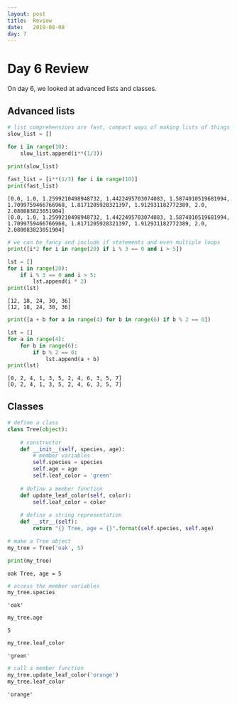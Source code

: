 ```yaml
---
layout: post
title:  Review
date:   2019-08-08
day: 7
---
```



# Day 6 Review

On day 6, we looked at advanced lists and classes.

## Advanced lists


```python
# list comprehensions are fast, compact ways of making lists of things
slow_list = []

for i in range(10):
    slow_list.append(i**(1/3))
    
print(slow_list)

fast_list = [i**(1/3) for i in range(10)]
print(fast_list)
```

    [0.0, 1.0, 1.2599210498948732, 1.4422495703074083, 1.5874010519681994, 1.7099759466766968, 1.8171205928321397, 1.912931182772389, 2.0, 2.080083823051904]
    [0.0, 1.0, 1.2599210498948732, 1.4422495703074083, 1.5874010519681994, 1.7099759466766968, 1.8171205928321397, 1.912931182772389, 2.0, 2.080083823051904]



```python
# we can be fancy and include if statements and even multiple loops
print([i*2 for i in range(20) if i % 3 == 0 and i > 5])

lst = []
for i in range(20):
    if i % 3 == 0 and i > 5:
        lst.append(i * 2)
print(lst)
```

    [12, 18, 24, 30, 36]
    [12, 18, 24, 30, 36]



```python
print([a + b for a in range(4) for b in range(6) if b % 2 == 0])

lst = []
for a in range(4):
    for b in range(6):
        if b % 2 == 0:
            lst.append(a + b)
print(lst)
```

    [0, 2, 4, 1, 3, 5, 2, 4, 6, 3, 5, 7]
    [0, 2, 4, 1, 3, 5, 2, 4, 6, 3, 5, 7]


## Classes


```python
# define a class 
class Tree(object):
    
    # constructor
    def __init__(self, species, age):
        # member variables
        self.species = species
        self.age = age
        self.leaf_color = 'green'
        
    # define a member function 
    def update_leaf_color(self, color):
        self.leaf_color = color
        
    # define a string representation
    def __str__(self):
        return "{} Tree, age = {}".format(self.species, self.age)
```


```python
# make a Tree object
my_tree = Tree('oak', 5)

print(my_tree)
```

    oak Tree, age = 5



```python
# access the member variables
my_tree.species
```




    'oak'




```python
my_tree.age
```




    5




```python
my_tree.leaf_color
```




    'green'




```python
# call a member function
my_tree.update_leaf_color('orange')
my_tree.leaf_color
```




    'orange'




```python

```
